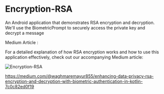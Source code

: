 # Encryption-RSA
An Android application that demonstrates RSA encryption and decryption. We'll use the BiometricPrompt to securely access the private key and decrypt a message

Medium Article :

For a detailed explanation of how RSA encryption works and how to use this application effectively, check out our accompanying Medium article:

![Encryption-RSA](https://github.com/mayurr1512/Encryption-RSA/assets/21956074/e3a2137c-78e0-40db-8dee-97fb9fb90130)

https://medium.com/@waghmaremayur855/enhancing-data-privacy-rsa-encryption-and-decryption-with-biometric-authentication-in-kotlin-7c0c82ed0f19
